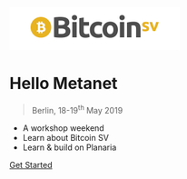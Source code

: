 <!-- _coverpage.md -->

![logo](BSV_nav_bar_logo_small.png)


# Hello Metanet 

> Berlin, 18-19<sup>th</sup> May 2019

- A workshop weekend
- Learn about Bitcoin SV
- Learn & build on Planaria

[Get Started](#Workshop)